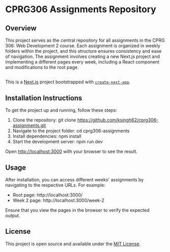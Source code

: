 <h1>CPRG306 Assignments Repository</h1>

<h2>Overview</h2>

This project serves as the central repository for all assignments in the CPRG 306: Web Development 2 course. Each assignment is organized in weekly folders within the project, and this structure ensures consistency and ease of navigation.
The assignment involves creating a new Next.js project and implementing a different pages every week, including a React component and modifications to the root page.

##

This is a [Next.js](https://nextjs.org/) project bootstrapped with [`create-next-app`](https://github.com/vercel/next.js/tree/canary/packages/create-next-app).

## Installation Instructions

To get the project up and running, follow these steps:

1. Clone the repository: git clone https://github.com/ksingh62/cprg306-assignments.git
2. Navigate to the project folder: cd cprg306-assignments
3. Install dependencies: npm install
4. Start the development server: npm run dev

Open [http://localhost:3000](http://localhost:3000) with your browser to see the result.

## Usage

After installation, you can access different weeks' assignments by navigating to the respective URLs. For example:

- Root page: http://localhost:3000/
- Week 2 page: http://localhost:3000/week-2

Ensure that you view the pages in the browser to verify the expected output.

## License

This project is open source and available under the [MIT License](LICENSE).
